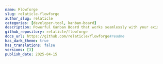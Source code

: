 ```yaml
---
name: Flowforge
slug: relaticle-flowforge
author_slug: relaticle
categories: [developer-tool, kanban-board]
description: Powerful Kanban Board that works seamlessly with your existing Eloquent models
github_repository: relaticle/flowforge
docs_url: https://github.com/relaticle/flowforge#readme
has_dark_theme: true
has_translations: false
versions: [3]
publish_date: 2025-04-15
---
```

